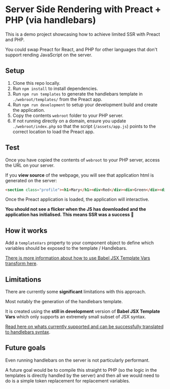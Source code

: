 # Server Side Rendering with Preact + PHP (via handlebars)

This is a demo project showcasing how to achieve limited SSR with Preact and PHP.

You could swap Preact for React, and PHP for other languages that don't support rending JavaScript on the server.

## Setup

1. Clone this repo locally.
2. Run `npm install` to install dependencies.
3. Run `npm run templates` to generate the handlebars template in `./webroot/templates/` from the Preact app.
4. Run `npm run development` to setup your development build and create the application.
5. Copy the contents `webroot` folder to your PHP server.
6. If not running directly on a domain, ensure you update `./webroot/index.php` so that the script (`/assets/app.js`) points to the correct location to load the Preact app.

## Test

Once you have copied the contents of `webroot` to your PHP server, access the URL on your server.

If you **view source** of the webpage, you will see that application html is generated on the server:

```html
<section class="profile"><h1>Mary</h1><div>Red</div><div>Green</div><div>Blue</div></section>
```

Once the Preact application is loaded, the application will interactive.

**You should not see a flicker when the JS has downloaded and the application has initialised. This means SSR was a success 💪**

## How it works

Add a `templateVars` property to your component object to define which variables should be exposed to the template / Handlebars.

[There is more information about how to use Babel JSX Template Vars transform here](https://github.com/rmorse/babel-plugin-jsx-template-vars#template-variable-types).

## Limitations

There are currently some __significant__ limitations with this approach.

Most notably the generation of the handlebars template.  

It is created using the __still in development__ version of **Babel JSX Template Vars** which only supports an extremely small subset of JSX syntax.

[Read here on whats currently supported and can be successfully translated to handlebars syntax](https://github.com/rmorse/babel-plugin-jsx-template-vars#template-variable-types).

## Future goals

Even running handlebars on the server is not particularly performant.

A future goal would be to compile this straight to PHP (so the logic in the templates is directly handled by the server) and then all we would need to do is a simple token replacement for replacement variables.








